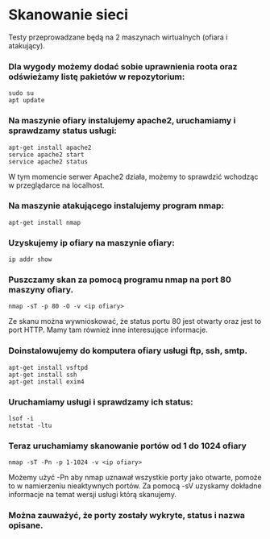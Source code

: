 # Skanowanie sieci
Testy przeprowadzane będą na 2 maszynach wirtualnych (ofiara i atakujący).


### Dla wygody możemy dodać sobie uprawnienia roota oraz odświeżamy listę pakietów w repozytorium:
```
sudo su
apt update
```

### Na maszynie ofiary instalujemy apache2, uruchamiamy i sprawdzamy status usługi:
```
apt-get install apache2
service apache2 start
service apache2 status
```
W tym momencie serwer Apache2 działa, możemy to sprawdzić wchodząc w przeglądarce na localhost.

### Na maszynie atakującego instalujemy program nmap:
```
apt-get install nmap
```

### Uzyskujemy ip ofiary na maszynie ofiary:
```
ip addr show
```

### Puszczamy skan za pomocą programu nmap na port 80 maszyny ofiary.
```
nmap -sT -p 80 -O -v <ip ofiary>
```
Ze skanu można wywnioskować, że status portu 80 jest otwarty oraz jest to port HTTP. Mamy tam również inne interesujące informacje.

### Doinstalowujemy do komputera ofiary usługi ftp, ssh, smtp.
```
apt-get install vsftpd
apt-get install ssh
apt-get install exim4
```

### Uruchamiamy usługi i sprawdzamy ich status:
```
lsof -i
netstat -ltu
```

### Teraz uruchamiamy skanowanie portów od 1 do 1024 ofiary
```
nmap -sT -Pn -p 1-1024 -v <ip ofiary>
```
Możemy użyć -Pn aby nmap uznawał wszystkie porty jako otwarte, pomoże to w namierzeniu nieaktywnych portów.
Za pomocą -sV uzyskamy dokładne informacje na temat wersji usługi którą skanujemy.

### Można zauważyć, że porty zostały wykryte, status i nazwa opisane.
